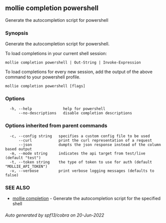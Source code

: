 ## mollie completion powershell

Generate the autocompletion script for powershell

### Synopsis

Generate the autocompletion script for powershell.

To load completions in your current shell session:

	mollie completion powershell | Out-String | Invoke-Expression

To load completions for every new session, add the output of the above command
to your powershell profile.


```
mollie completion powershell [flags]
```

### Options

```
  -h, --help              help for powershell
      --no-descriptions   disable completion descriptions
```

### Options inherited from parent commands

```
  -c, --config string   specifies a custom config file to be used
      --curl            print the curl representation of a request
      --json            dumpts the json response instead of the column based output
  -m, --mode string     indicates the api target from test/live (default "test")
  -t, --token string    the type of token to use for auth (default "MOLLIE_API_TOKEN")
  -v, --verbose         print verbose logging messages (defaults to false)
```

### SEE ALSO

* [mollie completion](mollie_completion.md)	 - Generate the autocompletion script for the specified shell

###### Auto generated by spf13/cobra on 20-Jun-2022
